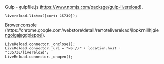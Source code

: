 

Gulp - gulpfile.js (https://www.npmjs.com/package/gulp-livereload).
```
livereload.listen({port: 35730});
```

Brower console (https://chrome.google.com/webstore/detail/remotelivereload/jlppknnillhjgiengoigajegdpieppei).
```
LiveReload.connector._onclose();
LiveReload.connector._uri = "ws://" + location.host + ":35730/livereload";
LiveReload.connector._onopen();
```
